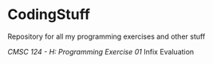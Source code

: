 # CodingStuff
Repository for all my programming exercises and other stuff

*CMSC 124 - H: Programming Exercise 01*
Infix Evaluation
